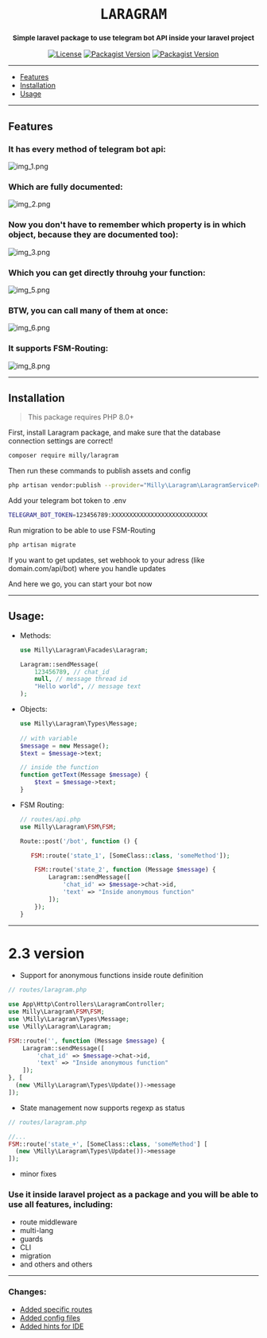 <h1 align='center'><samp>LARAGRAM</samp></h1>
<h3 align='center'>
    <sup align='center'>Simple laravel package to use telegram bot API inside your laravel project</sup>

[//]: # (    <h6 align="center"><a href="">Check it out how easily you can send me a message</a></h6>)
</h3>
<p align='center'>
  <a href='https://github.com/Mirmuxsin/laragram/blob/master/license'><img alt="License" src="https://img.shields.io/github/license/mirmuxsin/laragram?color=%23fefefe&logo=github&logoColor=%23fefefe&style=flat-square"></a>
  <a href='https://packagist.org/packages/milly/laragram'><img alt="Packagist Version" src="https://img.shields.io/packagist/v/milly/laragram?color=%23fefefe&label=Laragram&logo=packagist&logoColor=%23fefefe&style=flat-square"></a>
  <a href='https://www.patreon.com/millykhamroev'><img alt="Packagist Version" src="https://img.shields.io/badge/Buy%20me%20a-coffee-%23fefefe?style=flat-square&logo=patreon&logoColor=%23fefefe"></a>
</p>

---
- [Features](#Features)
- [Installation](#Installation)
- [Usage](#Usage)
---

## Features

### It has every method of telegram bot api:
![img_1.png](img/img_1.png)

### Which are fully documented:
![img_2.png](img/img_2.png)

### Now you don't have to remember which property is in which object, because they are documented too):
![img_3.png](img/img_3.png)

### Which you can get directly throuhg your function:
![img_5.png](img/img_5.png)

### BTW, you can call many of them at once:
![img_6.png](img/img_6.png)

### It supports FSM-Routing:
![img_8.png](img/img_8.png)

---
## Installation

> This package requires PHP 8.0+

First, install Laragram package, and make sure that the database connection settings are correct!

```bash 
composer require milly/laragram
```

Then run these commands to publish assets and config

```bash
php artisan vendor:publish --provider="Milly\Laragram\LaragramServiceProvider"
```

Add your telegram bot token to .env

```bash
TELEGRAM_BOT_TOKEN=123456789:XXXXXXXXXXXXXXXXXXXXXXXXXXX
```

Run migration to be able to use FSM-Routing

```bash
php artisan migrate
```

If you want to get updates, set webhook to your adress (like domain.com/api/bot) where you handle updates

And here we go, you can start your bot now

---
## Usage:

- Methods:
    ```php
    use Milly\Laragram\Facades\Laragram;

    Laragram::sendMessage(
        123456789, // chat_id
        null, // message thread id
        "Hello world", // message text  
  );
- Objects:
    ```php
    use Milly\Laragram\Types\Message;
      
    // with variable
    $message = new Message();
    $text = $message->text;
  
    // inside the function
    function getText(Message $message) {
        $text = $message->text;
    }
    ```
- FSM Routing:
    ```php
    // routes/api.php
    use Milly\Laragram\FSM\FSM;
  
    Route::post('/bot', function () {
  
       FSM::route('state_1', [SomeClass::class, 'someMethod']);
  
        FSM::route('state_2', function (Message $message) {
            Laragram::sendMessage([
                'chat_id' => $message->chat->id,
                'text' => "Inside anonymous function"
            ]);
        });
    }
    ```


---

# 2.3 version

- Support for anonymous functions inside route definition

```php
// routes/laragram.php

use App\Http\Controllers\LaragramController;
use Milly\Laragram\FSM\FSM;
use \Milly\Laragram\Types\Message;
use \Milly\Laragram\Laragram;

FSM::route('', function (Message $message) {
    Laragram::sendMessage([
        'chat_id' => $message->chat->id,
        'text' => "Inside anonymous function"
    ]);
}, [
  (new \Milly\Laragram\Types\Update())->message
]);
```

- State management now supports regexp as status

```php
// routes/laragram.php

//...
FSM::route('state_+', [SomeClass::class, 'someMethod'] [
  (new \Milly\Laragram\Types\Update())->message
]);
```
- minor fixes

### Use it inside laravel project as a package and you will be able to use all features, including:

- route middleware
- multi-lang
- guards
- CLI
- migration
- and others and others

---

### Changes:

- [Added specific routes](https://github.com/Mirmuxsin/laragram/commit/15d8339b776a1c7f27890fa432cac23aa7625772#diff-35fbaa003e989ec8dcb1ac861c7c592e8e4bda9e121395590e86c0ff2da8bd82)
- [Added config files](https://github.com/Mirmuxsin/laragram/commit/15d8339b776a1c7f27890fa432cac23aa7625772#diff-d27544c268b9ad05a341ea07100f640cab3a646464bb7ca6652ac0e579056722)
- [Added hints for IDE](https://github.com/Mirmuxsin/laragram/commit/ed072afacdb30da40d87447d8a30e17fc54b6d8f#diff-96559060a0c25e1a9513eb0545bebd99636c5f29e02ae6101ed0061de81e7d67)
